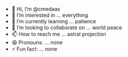 - 👋 Hi, I’m @cmedaas
- 👀 I’m interested in ... everything
- 🌱 I’m currently learning ... patience
- 💞️ I’m looking to collaborate on ... world peace
- 📫 How to reach me ... astral projection
- 😄 Pronouns: ... none
- ⚡ Fun fact: ... none

<!---
cmedaas/cmedaas is a ✨ special ✨ repository because its `README.md` (this file) appears on your GitHub profile.
You can click the Preview link to take a look at your changes.
--->
